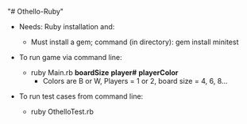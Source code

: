 "# Othello-Ruby" 
- Needs: Ruby installation and: 
    - Must install a gem; command (in directory): gem install minitest

- To run game via command line:
    - ruby Main.rb __boardSize__ __player#__ __playerColor__
        - Colors are B or W, Players = 1 or 2, board size = 4, 6, 8...

- To run test cases from command line:
    - ruby OthelloTest.rb